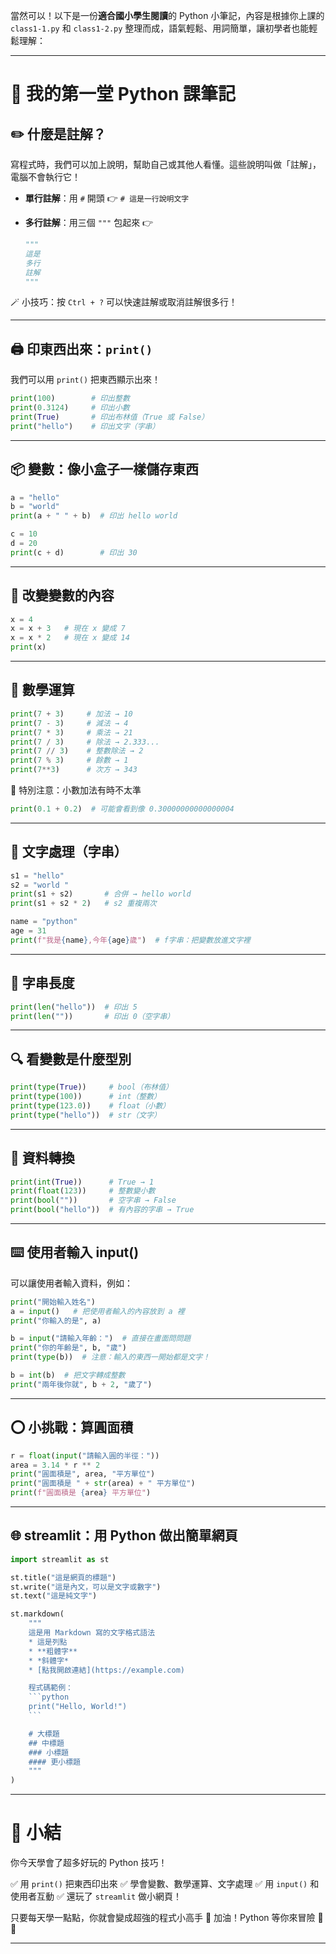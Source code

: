 當然可以！以下是一份**適合國小學生閱讀**的 Python 小筆記，內容是根據你上課的 `class1-1.py` 和 `class1-2.py` 整理而成，語氣輕鬆、用詞簡單，讓初學者也能輕鬆理解：

---

# 🐍 我的第一堂 Python 課筆記

## ✏️ 什麼是註解？

寫程式時，我們可以加上說明，幫助自己或其他人看懂。這些說明叫做「註解」，電腦不會執行它！

- **單行註解**：用 `#` 開頭
  👉 `# 這是一行說明文字`

- **多行註解**：用三個 `"""` 包起來
  👉

  ```python
  """
  這是
  多行
  註解
  """
  ```

🪄 小技巧：按 `Ctrl + ?` 可以快速註解或取消註解很多行！

---

## 🖨️ 印東西出來：`print()`

我們可以用 `print()` 把東西顯示出來！

```python
print(100)        # 印出整數
print(0.3124)     # 印出小數
print(True)       # 印出布林值（True 或 False）
print("hello")    # 印出文字（字串）
```

---

## 📦 變數：像小盒子一樣儲存東西

```python
a = "hello"
b = "world"
print(a + " " + b)  # 印出 hello world

c = 10
d = 20
print(c + d)        # 印出 30
```

---

## 🔁 改變變數的內容

```python
x = 4
x = x + 3   # 現在 x 變成 7
x = x * 2   # 現在 x 變成 14
print(x)
```

---

## 🧮 數學運算

```python
print(7 + 3)     # 加法 → 10
print(7 - 3)     # 減法 → 4
print(7 * 3)     # 乘法 → 21
print(7 / 3)     # 除法 → 2.333...
print(7 // 3)    # 整數除法 → 2
print(7 % 3)     # 餘數 → 1
print(7**3)      # 次方 → 343
```

🌟 特別注意：小數加法有時不太準

```python
print(0.1 + 0.2)  # 可能會看到像 0.30000000000000004
```

---

## 🧵 文字處理（字串）

```python
s1 = "hello"
s2 = "world "
print(s1 + s2)       # 合併 → hello world
print(s1 + s2 * 2)   # s2 重複兩次

name = "python"
age = 31
print(f"我是{name},今年{age}歲")  # f字串：把變數放進文字裡
```

---

## 📏 字串長度

```python
print(len("hello"))  # 印出 5
print(len(""))       # 印出 0（空字串）
```

---

## 🔍 看變數是什麼型別

```python
print(type(True))     # bool（布林值）
print(type(100))      # int（整數）
print(type(123.0))    # float（小數）
print(type("hello"))  # str（文字）
```

---

## 🔄 資料轉換

```python
print(int(True))      # True → 1
print(float(123))     # 整數變小數
print(bool(""))       # 空字串 → False
print(bool("hello"))  # 有內容的字串 → True
```

---

## ⌨️ 使用者輸入 input()

可以讓使用者輸入資料，例如：

```python
print("開始輸入姓名")
a = input()   # 把使用者輸入的內容放到 a 裡
print("你輸入的是", a)

b = input("請輸入年齡：")  # 直接在畫面問問題
print("你的年齡是", b, "歲")
print(type(b))  # 注意：輸入的東西一開始都是文字！

b = int(b)  # 把文字轉成整數
print("兩年後你就", b + 2, "歲了")
```

---

## ⭕ 小挑戰：算圓面積

```python
r = float(input("請輸入圓的半徑："))
area = 3.14 * r ** 2
print("圓面積是", area, "平方單位")
print("圓面積是 " + str(area) + " 平方單位")
print(f"圓面積是 {area} 平方單位")
```

---

## 🌐 streamlit：用 Python 做出簡單網頁

````python
import streamlit as st

st.title("這是網頁的標題")
st.write("這是內文，可以是文字或數字")
st.text("這是純文字")

st.markdown(
    """
    這是用 Markdown 寫的文字格式語法
    * 這是列點
    * **粗體字**
    * *斜體字*
    * [點我開啟連結](https://example.com)

    程式碼範例：
    ```python
    print("Hello, World!")
    ```

    # 大標題
    ## 中標題
    ### 小標題
    #### 更小標題
    """
)
````

---

# 🎉 小結

你今天學會了超多好玩的 Python 技巧！

✅ 用 `print()` 把東西印出來
✅ 學會變數、數學運算、文字處理
✅ 用 `input()` 和使用者互動
✅ 還玩了 `streamlit` 做小網頁！

只要每天學一點點，你就會變成超強的程式小高手 💪
加油！Python 等你來冒險 🚀🐍

---
